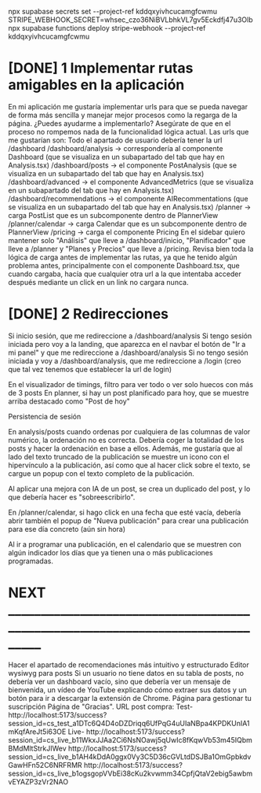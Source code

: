 npx supabase secrets set --project-ref kddqxyivhcucamgfcwmu STRIPE_WEBHOOK_SECRET=whsec_czo36NiBVLbhkVL7gv5Eckdfj47u3Olb
npx supabase functions deploy stripe-webhook --project-ref kddqxyivhcucamgfcwmu

# [DONE] 1 Implementar rutas amigables en la aplicación
En mi aplicación me gustaría implementar urls para que se pueda navegar de forma más sencilla y manejar mejor procesos como la regarga de la página. ¿Puedes ayudarme a implementarlo?
Asegúrate de que en el proceso no rompemos nada de la funcionalidad lógica actual.
Las urls que me gustarían son:
Todo el apartado de usuario debería tener la url /dashboard
/dashboard/analysis -> correspondería al componente Dashboard (que se visualiza en un subapartado del tab que hay en Analysis.tsx)
/dashboard/posts -> el componente PostAnalysis (que se visualiza en un subapartado del tab que hay en Analysis.tsx)
/dashboard/advanced -> el componente AdvancedMetrics (que se visualiza en un subapartado del tab que hay en Analysis.tsx)
/dashboard/recommendations -> el componente AIRecommentations (que se visualiza en un subapartado del tab que hay en Analysis.tsx)
/planner -> carga PostList que es un subcomponente dentro de PlannerView
/planner/calendar -> carga Calendar que es un subcomponente dentro de PlannerView
/pricing -> carga el componente Pricing
En el sidebar quiero mantener solo "Análisis" que lleve a /dashboard/inicio, "Planificador" que lleve a /planner y "Planes y Precios" que lleve a /pricing.
Revisa bien toda la lógica de carga antes de implementar las rutas, ya que he tenido algún problema antes, principalmente con el componente Dashboard.tsx, que cuando cargaba, hacía que cualquier otra url a la que intentaba acceder después mediante un click en un link no cargara nunca.

# [DONE] 2 Redirecciones
Si inicio sesión, que me redireccione a /dashboard/analysis
Si tengo sesión iniciada pero voy a la landing, que aparezca en el navbar el botón de "Ir a mi panel" y que me redireccione a /dashboard/analysis
Si no tengo sesión iniciada y voy a /dashboard/analysis, que me redireccione a /login (creo que tal vez tenemos que establecer la url de login)


En el visualizador de timings, filtro para ver todo o ver solo huecos con más de 3 posts
En planner, si hay un post planificado para hoy, que se muestre arriba destacado como "Post de hoy"

Persistencia de sesión

En analysis/posts cuando ordenas por cualquiera de las columnas de valor numérico, la ordenación no es correcta. Debería coger la totalidad de los posts y hacer la ordenación en base a ellos. Además, me gustaría que al lado del texto truncado de la publicación se muestre un icono con el hipervínculo a la publicación, así como que al hacer click sobre el texto, se cargue un popup con el texto completo de la publicación. 

Al aplicar una mejora con IA de un post, se crea un duplicado del post, y lo que debería hacer es "sobreescribirlo".

En /planner/calendar, si hago click en una fecha que esté vacía, debería abrir también el popup de "Nueva publicación" para crear una publicación para ese día concreto (aún sin hora)

Al ir a programar una publicación, en el calendario que se muestren con algún indicador los días que ya tienen una o más publicaciones programadas.

# NEXT _______________________________________________________________________________





 

Hacer el apartado de recomendaciones más intuitivo y estructurado
Editor wysiwyg para posts
Si un usuario no tiene datos en su tabla de posts, no debería ver un dashboard vacío, sino que debería ver un mensaje de bienvenida, un vídeo de YouTube explicando cómo extraer sus datos y un botón para ir a descargar la extensión de Chrome.
Página para gestionar tu suscripción
Página de "Gracias". URL post compra:
    Test-  http://localhost:5173/success?session_id=cs_test_a1DTc6Q4D4oDZDriqq6UfPqG4uUIaNBpa4KPDKUnIA1mKqfAreJt5i63OE
    Live- http://localhost:5173/success?session_id=cs_live_b11WkxJJAa2Ci6NsNOawj5qUwIc8fKqwVb53m45IQbmBMdMltStrkJIWev
    http://localhost:5173/success?session_id=cs_live_b1AH4kDdA0ggx0Vy3C5D36cGVLtdDSJBa1OmGpbkdvGawHFn52C6NRFRMR
    http://localhost:5173/success?session_id=cs_live_b1ogsgopVVbEi38cKu2kvwmm34CpfjQtaV2ebig5awbmvEYAZP3zVr2NAO






